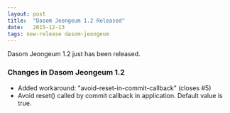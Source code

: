 ```yaml
---
layout: post
title:  "Dasom Jeongeum 1.2 Released"
date:   2015-12-13
tags: new-release dasom-jeongeum
---
```


Dasom Jeongeum 1.2 just has been released.

### Changes in Dasom Jeongeum 1.2

- Added workaround: "avoid-reset-in-commit-callback" (closes #5)
 - Avoid reset() called by commit callback in application.
Default value is true.
